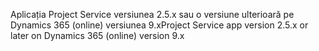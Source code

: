 <span data-ttu-id="1c2fe-101">Aplicația Project Service versiunea 2.5.x sau o versiune ulterioară pe Dynamics 365 (online) versiunea 9.x</span><span class="sxs-lookup"><span data-stu-id="1c2fe-101">Project Service app version 2.5.x or later on Dynamics 365 (online) version 9.x</span></span>
